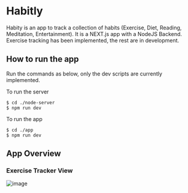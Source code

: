 # Habitly

Habity is an app to track a collection of habits (Exercise, Diet, Reading, Meditation, Entertainment). It is a NEXT.js app with a NodeJS Backend. Exercise tracking has been implemented, the rest are in development.

## How to run the app
Run the commands as below, only the dev scripts are currently implemented.

To run the server
```console
$ cd ./node-server
$ npm run dev
```
To run the app
```console
$ cd ./app
$ npm run dev
```

## App Overview

### Exercise Tracker View

![image](https://user-images.githubusercontent.com/30584935/139685094-76435648-2bfd-407a-b52b-2ea0a8afbd1e.png)


